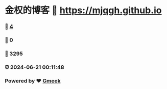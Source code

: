 # 金权的博客 :link: https://mjqgh.github.io 
### :page_facing_up: [4](https://mjqgh.github.io/tag.html) 
### :speech_balloon: 0 
### :hibiscus: 3295 
### :alarm_clock: 2024-06-21 00:11:48 
### Powered by :heart: [Gmeek](https://github.com/Meekdai/Gmeek)
